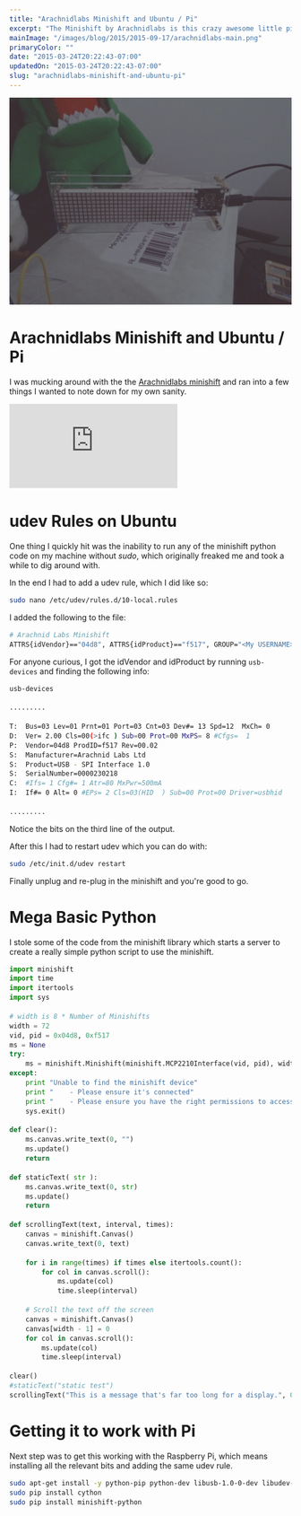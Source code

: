 ```yaml
---
title: "Arachnidlabs Minishift and Ubuntu / Pi"
excerpt: "The Minishift by Arachnidlabs is this crazy awesome little pixel screen that you can use to display text or what not."
mainImage: "/images/blog/2015/2015-09-17/arachnidlabs-main.png"
primaryColor: ""
date: "2015-03-24T20:22:43-07:00"
updatedOn: "2015-03-24T20:22:43-07:00"
slug: "arachnidlabs-minishift-and-ubuntu-pi"
---
```

![Key art for blog post "Arachnidlabs Minishift and Ubuntu / Pi "](/images/blog/2015/2015-09-17/arachnidlabs-main.png)

# Arachnidlabs Minishift and Ubuntu / Pi

I was mucking around with the the [Arachnidlabs minishift](http://www.arachnidlabs.com/minishift/) and ran into a few things I wanted to note down for my own sanity.

<iframe src="https://www.youtube.com/embed/DGM5Mnr_MeA?controls=2&modestbranding=1&showinfo=0" frameborder="0" allowfullscreen></iframe>

# udev Rules on Ubuntu

One thing I quickly hit was the inability to run any of the minishift python code on my machine without *sudo*, which originally freaked me and took a while to dig around with.

In the end I had to add a udev rule, which I did like so:

```bash
sudo nano /etc/udev/rules.d/10-local.rules
```

I added the following to the file:

```bash
# Arachnid Labs Minishift
ATTRS{idVendor}=="04d8", ATTRS{idProduct}=="f517", GROUP="<My USERNAME>"
```

For anyone curious, I got the idVendor and idProduct by running `usb-devices` and finding the following info:

```bash
usb-devices

.........

T:  Bus=03 Lev=01 Prnt=01 Port=03 Cnt=03 Dev#= 13 Spd=12  MxCh= 0
D:  Ver= 2.00 Cls=00(>ifc ) Sub=00 Prot=00 MxPS= 8 #Cfgs=  1
P:  Vendor=04d8 ProdID=f517 Rev=00.02
S:  Manufacturer=﻿Arachnid Labs Ltd
S:  Product=﻿USB - SPI Interface 1.0
S:  SerialNumber=0000230218
C:  #Ifs= 1 Cfg#= 1 Atr=80 MxPwr=500mA
I:  If#= 0 Alt= 0 #EPs= 2 Cls=03(HID  ) Sub=00 Prot=00 Driver=usbhid

.........
```

Notice the bits on the third line of the output.

After this I had to restart udev which you can do with:

```bash
sudo /etc/init.d/udev restart
```

Finally unplug and re-plug in the minishift and you're good to go.

# Mega Basic Python

I stole some of the code from the minishift library which starts a server to create a really simple python script to use the minishift.

```python
import minishift
import time
import itertools
import sys

# width is 8 * Number of Minishifts
width = 72
vid, pid = 0x04d8, 0xf517
ms = None
try:
    ms = minishift.Minishift(minishift.MCP2210Interface(vid, pid), width)
except:
    print "Unable to find the minishift device"
    print "    - Please ensure it's connected"
    print "    - Please ensure you have the right permissions to access it"
    sys.exit()

def clear():
    ms.canvas.write_text(0, "")
    ms.update()
    return

def staticText( str ):
    ms.canvas.write_text(0, str)
    ms.update()
    return

def scrollingText(text, interval, times):
    canvas = minishift.Canvas()
    canvas.write_text(0, text)

    for i in range(times) if times else itertools.count():
        for col in canvas.scroll():
            ms.update(col)
            time.sleep(interval)

    # Scroll the text off the screen
    canvas = minishift.Canvas()
    canvas[width - 1] = 0
    for col in canvas.scroll():
        ms.update(col)
        time.sleep(interval)

clear()
#staticText("static test")
scrollingText("This is a message that's far too long for a display.", 0.05, 2)
```

# Getting it to work with Pi

Next step was to get this working with the Raspberry Pi, which means installing all the relevant bits and adding the same udev rule.

```bash
sudo apt-get install -y python-pip python-dev libusb-1.0-0-dev libudev-dev
sudo pip install cython
sudo pip install minishift-python
```